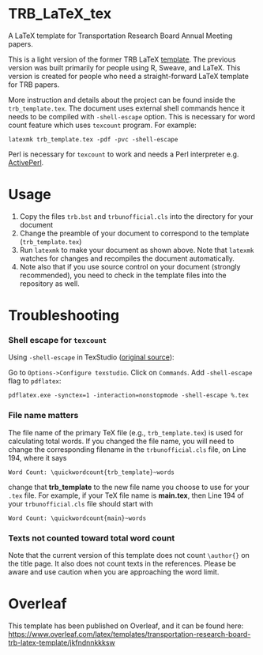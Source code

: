 # TRB_LaTeX_tex

A LaTeX template for Transportation Research Board Annual Meeting papers.

This is a light version of the former TRB LaTeX [template](https://github.com/chiehrosswang/TRB_LaTeX_rnw). The previous version was built primarily for people using R, Sweave, and LaTeX. This version is created for people who need a straight-forward LaTeX template for TRB papers.

More instruction and details about the project can be found inside the ``trb_template.tex``. The document uses external shell commands hence it needs to be compiled with ``-shell-escape`` option. This is necessary for word count feature which uses ``texcount`` program. For example:

    latexmk trb_template.tex -pdf -pvc -shell-escape

Perl is necessary for ``texcount`` to work and needs a Perl interpreter e.g. [ActivePerl](http://www.activestate.com/activeperl/downloads).

# Usage

1. Copy the files `trb.bst` and `trbunofficial.cls` into the directory for your document
2. Change the preamble of your document to correspond to the template (`trb_template.tex`)
3. Run `latexmk` to make your document as shown above. Note that `latexmk` watches for changes and recompiles the document automatically.
4. Note also that if you use source control on your document (strongly recommended), you need to check in the template files into the repository as well.

# Troubleshooting

### Shell escape for ``texcount``

Using ``-shell-escape`` in TexStudio ([original source](http://tex.stackexchange.com/questions/233511/inkscape-and-shell-escape-with-texstudio)):

Go to ``Options->Configure texstudio``. Click on ``Commands``. Add ``-shell-escape`` flag to ``pdflatex``:

    pdflatex.exe -synctex=1 -interaction=nonstopmode -shell-escape %.tex

### File name matters

The file name of the primary TeX file (e.g., `trb_template.tex`) is used for calculating total words.  If you changed the file name, you will need to change the corresponding filename in the `trbunofficial.cls` file, on Line 194, where it says

    Word Count: \quickwordcount{trb_template}~words

change that **trb_template** to the new file name you choose to use for your `.tex` file.  For example, if your TeX file name is **main.tex**, then Line 194 of your `trbunofficial.cls` file should start with

    Word Count: \quickwordcount{main}~words

### Texts not counted toward total word count

Note that the current version of this template does not count `\author{}` on the title page.  It also does not count texts in the references.  Please be aware and use caution when you are approaching the word limit.

# Overleaf

This template has been published on Overleaf, and it can be found here: https://www.overleaf.com/latex/templates/transportation-research-board-trb-latex-template/jkfndnnkkksw

